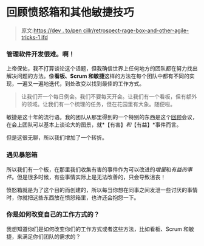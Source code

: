 # 回顾愤怒箱和其他敏捷技巧

> 原文:[https://dev . to/pen cillr/retrospect-rage-box-and-other-agile-tricks-1 ifd](https://dev.to/pencillr/retrospective-rage-box-and-other-agile-tricks-1ifd)

### 管理软件开发很难。啊！

上帝保佑，我不打算谈论这个话题，但我确信世界上任何地方的团队都在努力找出解决问题的方法。像**看板、Scrum 和敏捷**这样的方法在每个团队中都有不同的实现，一遍又一遍地迭代，到处改变以找到最佳的工作方式。

> 让我们开一个每日例会。我们不要每天开会。让我们有一个看板，但有额外的领域。让我们有一个梳理的任务，但在花园里有大象。随便啦。

敏捷是这十年的流行语。我的团队从那里得到的一个特别的东西是这个[回顾](https://www.atlassian.com/team-playbook/plays/retrospective)会议，在会上团队可以基本上谈论大的图景，就*【有害】*和*【有益】*事件而言。

但是这很无聊，所以我们增加了一个转折。

### [](#meet-the-rage-box)遇见暴怒箱

所以我们有一个板，在那里我们收集有害的事件作为可以改进的*增量*和*有益的事件*。但是很多时候，有些事情实际上是无法改善的，只会导致沮丧！

愤怒箱就是为了这个目的而创建的，所以每当你想在同事之间发泄一些讨厌的事情时，你就把这些东西放在愤怒箱里，也许还会抱怨一下。

### 你是如何改变自己的工作方式的？

我想知道你们是如何改变你们的工作方式或者这些方法，比如看板、Scrum 和敏捷，来满足你们团队的需求的？